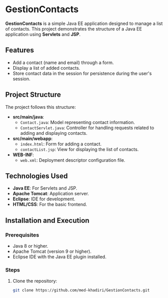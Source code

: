 # GestionContacts

**GestionContacts** is a simple Java EE application designed to manage a list of contacts. This project demonstrates the structure of a Java EE application using **Servlets** and **JSP**.

## Features

- Add a contact (name and email) through a form.
- Display a list of added contacts.
- Store contact data in the session for persistence during the user's session.

## Project Structure

The project follows this structure:
- **src/main/java**:
  - `Contact.java`: Model representing contact information.
  - `ContactServlet.java`: Controller for handling requests related to adding and displaying contacts.
- **src/main/webapp**:
  - `index.html`: Form for adding a contact.
  - `contactList.jsp`: View for displaying the list of contacts.
- **WEB-INF**:
  - `web.xml`: Deployment descriptor configuration file.

## Technologies Used

- **Java EE**: For Servlets and JSP.
- **Apache Tomcat**: Application server.
- **Eclipse**: IDE for development.
- **HTML/CSS**: For the basic frontend.

## Installation and Execution

### Prerequisites
- Java 8 or higher.
- Apache Tomcat (version 9 or higher).
- Eclipse IDE with the Java EE plugin installed.

### Steps
1. Clone the repository:
   ```bash
   git clone https://github.com/med-khadiri/GestionContacts.git
